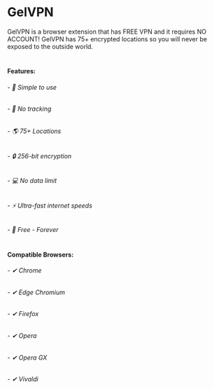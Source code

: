 # GelVPN
GelVPN is a browser extension that has FREE VPN and it requires NO ACCOUNT! GelVPN has 75+ encrypted locations so you will never be exposed to the outside world.
#
#### Features:
###### - 🔢 Simple to use
###### - 🚫 No tracking
###### - 🌎 75+ Locations
###### - 🔒 256-bit encryption
###### - 💻 No data limit
###### - ⚡ Ultra-fast internet speeds
###### - 💸 Free - Forever
#
#### Compatible Browsers:
###### - ✔ Chrome
###### - ✔ Edge Chromium
###### - ✔ Firefox
###### - ✔ Opera
###### - ✔ Opera GX
###### - ✔ Vivaldi
